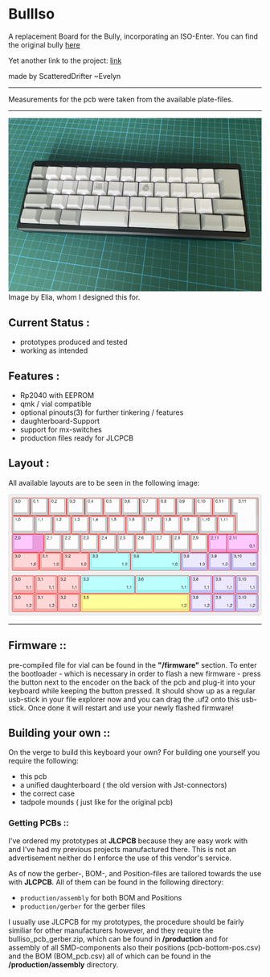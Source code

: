 # BullIso

A replacement Board for the Bully, incorporating an ISO-Enter.
You can find the original bully [here](https://www.cbkbd.com/product/bully)

Yet another link to the project: [link](https://github.com/zhol0777/bully-files)

made by ScatteredDrifter ~Evelyn

---

Measurements for the pcb were taken from the available plate-files. 

---

![image of built iso by Elia](/material/images/bullIso_built_elia.jpg)
Image by Elia, whom I designed this for.

## Current Status :
- prototypes produced and tested 
- working as intended

## Features : 
- Rp2040 with EEPROM 
- qmk / vial compatible 
- optional pinouts(3) for further tinkering / features
- daughterboard-Support 
- support for mx-switches 
- production files ready for JLCPCB

## Layout : 
All available layouts are to be seen in the following image: 

![image of available keyboard layouts](/material/images/keyboard-layout.png)

---

## Firmware ::
pre-compiled file for vial can be found in the **"/firmware"** section.
To enter the bootloader - which is necessary in order to flash a new firmware - press the button next to the encoder on the back of the pcb and plug-it into your keyboard while keeping the button pressed. It should show up as a regular usb-stick in your file explorer now and you can drag the .uf2 onto this usb-stick. Once done it will restart and use your newly flashed firmware!


## Building your own ::

On the verge to build this keyboard your own?
For building one yourself you require the following:
- this pcb
- a unified daughterboard ( the old version with Jst-connectors)
- the correct case 
- tadpole mounds ( just like for the original pcb)

### Getting PCBs ::
I've ordered my prototypes at **JLCPCB** because they are easy work with and I've had my previous projects manufactured there. This is not an advertisement neither do I enforce the use of this vendor's service. 

As of now the gerber-, BOM-, and Position-files are tailored towards the use with **JLCPCB**. 
All of them can be found in the following directory: 
- `production/assembly` for both BOM and Positions 
- `production/gerber` for the gerber files 


I usually use JLCPCB for my prototypes, the procedure should be fairly similiar for other manufacturers however, and they require the bulliso_pcb_gerber.zip, which can be found in **/production** and for assembly of all SMD-components also their positions (pcb-bottom-pos.csv) and the BOM (BOM_pcb.csv) all of which can be found in the **/production/assembly** directory.
